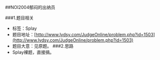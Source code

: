 ##NOI2004郁闷的出纳员

###1.题目相关
* 标签：Splay
* 题目地址：[http://www.lydsy.com/JudgeOnline/problem.php?id=1503](http://www.lydsy.com/JudgeOnline/problem.php?id=1503)
* 题目大意：见原题。
###2.思路
* Splay裸题，直接搞。
